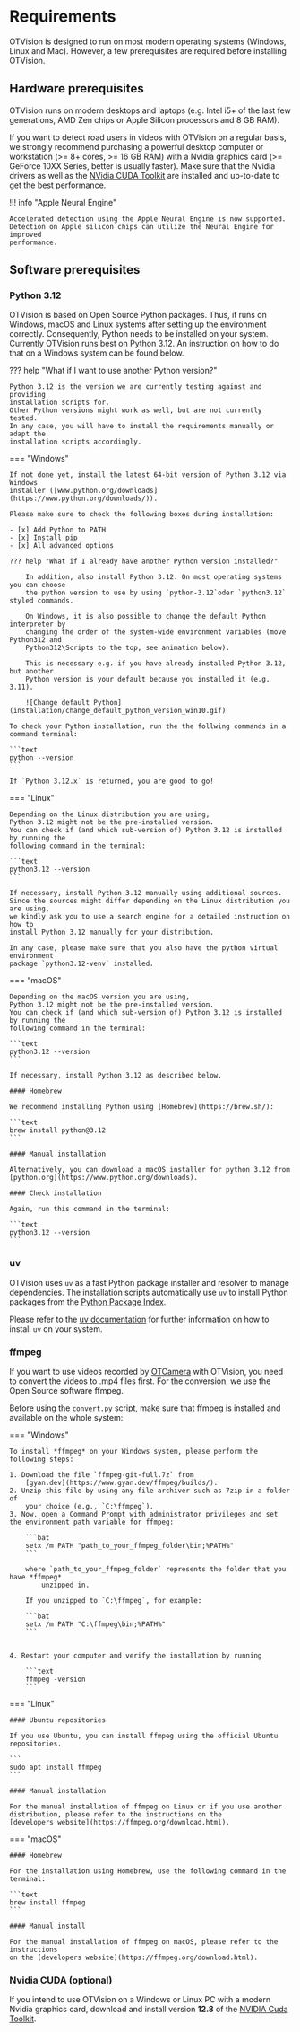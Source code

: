 # Requirements

OTVision is designed to run on most modern operating systems (Windows, Linux and Mac).
However, a few prerequisites are required before installing OTVision.

## Hardware prerequisites

OTVision runs on modern desktops and laptops (e.g. Intel i5+ of the last few generations, AMD Zen chips or Apple Silicon
processors and 8 GB RAM).

If you want to detect road users in videos with OTVision on a regular basis, we
strongly recommend purchasing a powerful desktop computer or workstation
(>= 8+ cores, >= 16 GB RAM)
with a Nvidia graphics card (>= GeForce 10XX Series, better is usually faster).
Make sure that the Nvidia drivers as well as the
[NVidia CUDA Toolkit](#nvidia-cuda-optional)
are installed and up-to-date to get the best performance.

!!! info "Apple Neural Engine"

    Accelerated detection using the Apple Neural Engine is now supported.
    Detection on Apple silicon chips can utilize the Neural Engine for improved
    performance.

## Software prerequisites

### Python 3.12

OTVision is based on Open Source Python packages.
Thus, it runs on Windows, macOS and Linux systems after setting up the environment
correctly.
Consequently, Python needs to be installed on your system.
Currently OTVision runs best on Python 3.12.
An instruction on how to do that on a Windows system can be found below.

??? help "What if I want to use another Python version?"

    Python 3.12 is the version we are currently testing against and providing
    installation scripts for.
    Other Python versions might work as well, but are not currently tested.
    In any case, you will have to install the requirements manually or adapt the
    installation scripts accordingly.

=== "Windows"

    If not done yet, install the latest 64-bit version of Python 3.12 via Windows
    installer ([www.python.org/downloads](https://www.python.org/downloads/)).

    Please make sure to check the following boxes during installation:

    - [x] Add Python to PATH
    - [x] Install pip
    - [x] All advanced options

    ??? help "What if I already have another Python version installed?"

        In addition, also install Python 3.12. On most operating systems you can choose
        the python version to use by using `python-3.12`oder `python3.12` styled commands.

        On Windows, it is also possible to change the default Python interpreter by
        changing the order of the system-wide environment variables (move Python312 and
        Python312\Scripts to the top, see animation below).

        This is necessary e.g. if you have already installed Python 3.12, but another
        Python version is your default because you installed it (e.g. 3.11).

        ![Change default Python](installation/change_default_python_version_win10.gif)

    To check your Python installation, run the the follwing commands in a command terminal:

    ```text
    python --version
    ```

    If `Python 3.12.x` is returned, you are good to go!

=== "Linux"

    Depending on the Linux distribution you are using,
    Python 3.12 might not be the pre-installed version.
    You can check if (and which sub-version of) Python 3.12 is installed by running the
    following command in the terminal:

    ```text
    python3.12 --version
    ```

    If necessary, install Python 3.12 manually using additional sources. 
    Since the sources might differ depending on the Linux distribution you are using,
    we kindly ask you to use a search engine for a detailed instruction on how to
    install Python 3.12 manually for your distribution. 

    In any case, please make sure that you also have the python virtual environment
    package `python3.12-venv` installed.

=== "macOS"

    Depending on the macOS version you are using,
    Python 3.12 might not be the pre-installed version.
    You can check if (and which sub-version of) Python 3.12 is installed by running the
    following command in the terminal:

    ```text
    python3.12 --version
    ```

    If necessary, install Python 3.12 as described below.

    #### Homebrew

    We recommend installing Python using [Homebrew](https://brew.sh/): 

    ```text
    brew install python@3.12
    ```

    #### Manual installation

    Alternatively, you can download a macOS installer for python 3.12 from
    [python.org](https://www.python.org/downloads).

    #### Check installation

    Again, run this command in the terminal:

    ```text
    python3.12 --version
    ```

### uv

OTVision uses `uv` as a fast Python package installer and resolver to manage dependencies.
The installation scripts automatically use `uv` to install Python packages from the
[Python Package Index](https://pypi.org/).

Please refer to the [uv documentation](https://docs.astral.sh/uv/) for further
information on how to install `uv` on your system.


### ffmpeg

If you want to use videos recorded by [OTCamera](/OTCamera) with OTVision,
you need to convert the videos to .mp4 files first.
For the conversion, we use the Open Source software ffmpeg.

Before using the `convert.py` script, make sure that ffmpeg is installed and available on the whole system:

=== "Windows"

    To install *ffmpeg* on your Windows system, please perform the following steps:

    1. Download the file `ffmpeg-git-full.7z` from
        [gyan.dev](https://www.gyan.dev/ffmpeg/builds/).  
    2. Unzip this file by using any file archiver such as 7zip in a folder of
        your choice (e.g., `C:\ffmpeg`).
    3. Now, open a Command Prompt with administrator privileges and set the environment path variable for ffmpeg:

        ```bat 
        setx /m PATH "path_to_your_ffmpeg_folder\bin;%PATH%"
        ```

        where `path_to_your_ffmpeg_folder` represents the folder that you have *ffmpeg*
            unzipped in.

        If you unzipped to `C:\ffmpeg`, for example: 

        ```bat 
        setx /m PATH "C:\ffmpeg\bin;%PATH%"
        ```


    4. Restart your computer and verify the installation by running 

        ```text 
        ffmpeg -version
        ```

=== "Linux"

    #### Ubuntu repositories

    If you use Ubuntu, you can install ffmpeg using the official Ubuntu repositories.

    ```
    sudo apt install ffmpeg
    ``` 

    #### Manual installation

    For the manual installation of ffmpeg on Linux or if you use another 
    distribution, please refer to the instructions on the
    [developers website](https://ffmpeg.org/download.html).

=== "macOS"

    #### Homebrew

    For the installation using Homebrew, use the following command in the terminal:

    ```text
    brew install ffmpeg
    ```

    #### Manual install

    For the manual installation of ffmpeg on macOS, please refer to the instructions
    on the [developers website](https://ffmpeg.org/download.html).

### Nvidia CUDA (optional)

If you intend to use OTVision on a Windows or Linux PC with a modern
Nvidia graphics card, download and install version **12.8** of the
[NVIDIA Cuda Toolkit](https://developer.nvidia.com/cuda-toolkit-archive).
